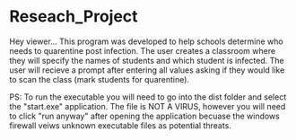 # Reseach_Project

Hey viewer...
This program was developed to help schools determine who needs to quarentine post infection.
The user creates a classroom where they will specify the names of students and which student is infected.
The user will recieve a prompt after entering all values asking if they would like to scan the class (mark students for quarentine).

PS: To run the executable you will need to go into the dist folder and select the "start.exe" application.
The file is NOT A VIRUS, however you will need to click "run anyway" after opening the application becuase the windows firewall veiws unknown executable files as potential threats.
